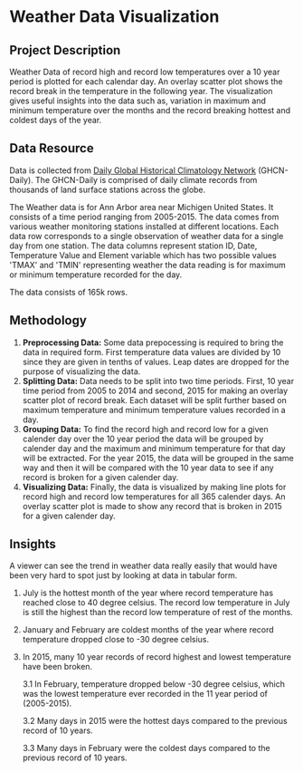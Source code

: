 # Weather Data Visualization
## Project Description
Weather Data of record high and record low temperatures over a 10 year period is plotted for each calendar day. An overlay scatter plot shows the record break in the temperature in the following year. The visualization gives useful insights into the data such as, variation in maximum and minimum temperature over the months and the record breaking hottest and coldest days of the year. 

## Data Resource
Data is collected from [Daily Global Historical Climatology Network](https://www1.ncdc.noaa.gov/pub/data/ghcn/daily/readme.txt) (GHCN-Daily). The GHCN-Daily is comprised of daily climate records from thousands of land surface stations across the globe.
 
The Weather data is for Ann Arbor area near Michigen United States. It consists of a time period ranging from 2005-2015. The data comes from various weather monitoring stations installed at different locations. Each data row corresponds to a single observation of weather data for a single day from one station. The data columns represent station ID, Date, Temperature Value and Element variable which has two possible values 'TMAX' and 'TMIN' representing weather the data reading is for maximum or minimum temperature recorded for the day.

The data consists of 165k rows.

## Methodology

1. **Preprocessing Data:**  Some data prepocessing is required to bring the data in required form. First temperature data values are divided by 10 since they are given in tenths of values. Leap dates are dropped for the purpose of visualizing the data.
2. **Splitting Data:** Data needs to be split into two time periods. First, 10 year time period from 2005 to 2014 and second, 2015 for making an overlay scatter plot of record break. Each dataset will be split further based on maximum temperature and minimum temperature values recorded in a day. 
3. **Grouping Data:** To find the record high and record low for a given calender day over the 10 year period the data will be grouped by calender day and the maximum and minimum temperature for that day will be extracted. For the year 2015, the data will be grouped in the same way and then it will be compared with the 10 year data to see if any record is broken for a given calender day. 
4. **Visualizing Data:** Finally, the data is visualized by making line plots for record high and record low temperatures for all 365 calender days. An overlay scatter plot is made to show any record that is broken in 2015 for a given calender day.

## Insights 

A viewer can see the trend in weather data really easily that would have been very hard to spot just by looking at data in tabular form. 

1. July is the hottest month of the year where record temperature has reached close to 40 degree celsius. The record low temperature in July is still the highest than the record low temperature of rest of the months. 

2. January and February are coldest months of the year where record temperature dropped close to -30 degree celsius. 

3. In 2015, many 10 year records of record highest and lowest temperature have been broken.

   3.1 In February, temperature dropped below -30 degree celsius, which was the lowest temperature ever recorded in the 11 year period of (2005-2015).

   3.2 Many days in 2015 were the hottest days compared to the previous record of 10 years.

   3.3 Many days in February were the coldest days compared to the previous record of 10 years. 
